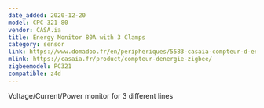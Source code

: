 ```yaml
---
date_added: 2020-12-20
model: CPC-321-80
vendor: CASA.ia
title: Energy Monitor 80A with 3 Clamps
category: sensor
link: https://www.domadoo.fr/en/peripheriques/5583-casaia-compteur-d-energie-3-pinces-zigbee-3770021021182.html
mlink: https://casaia.fr/product/compteur-denergie-zigbee/
zigbeemodel: PC321
compatible: z4d
---
```

Voltage/Current/Power monitor for 3 different lines